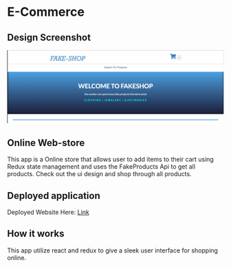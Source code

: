 # E-Commerce

## Design Screenshot

![Design Screenshot](./public/Images/Design.png)

## Online Web-store

This app is a Online store that allows user to add items to their cart using Redux state management and uses the FakeProducts Api to get all products. Check out the ui design and shop through all products.

## Deployed application

Deployed Website Here: [Link](https://fakeshopctw.netlify.app/)

## How it works

This app utilize react and redux to give a sleek user interface for shopping online.
